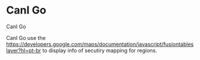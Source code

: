 # CanI Go
CanI Go



CanI Go use the https://developers.google.com/maps/documentation/javascript/fusiontableslayer?hl=pt-br to display info of secutiry mapping for regions.
